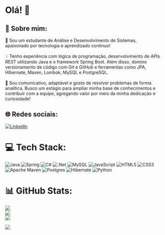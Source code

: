 # Olá! 👋


## 💫 Sobre mim: <br>
🚀 Sou um estudante de Análise e Desenvolvimento de Sistemas, apaixonado por tecnologia e aprendizado contínuo!<br><br>💡 Tenho experiência com lógica de programação, desenvolvimento de APIs REST utilizando Java e o framework Spring Boot. Além disso, domino versionamento de código com Git e GitHub e ferramentas como JPA, Hibernate, Maven, Lombok, MySQL e PostgreSQL.<br><br>🧩 Sou comunicativo, adaptável e gosto de resolver problemas de forma analítica. Busco um estágio para ampliar minha base de conhecimentos e contribuir com a equipe, agregando valor por meio da minha dedicação e curiosidade!


## 🌐 Redes sociais:
[![LinkedIn](https://img.shields.io/badge/LinkedIn-%230077B5.svg?logo=linkedin&logoColor=white)](https://linkedin.com/in/luan-bossardi-1b2951220/) 

# 💻 Tech Stack:
![Java](https://img.shields.io/badge/java-%23ED8B00.svg?style=for-the-badge&logo=openjdk&logoColor=white) ![Spring](https://img.shields.io/badge/spring-%236DB33F.svg?style=for-the-badge&logo=spring&logoColor=white) ![C#](https://img.shields.io/badge/c%23-%23239120.svg?style=for-the-badge&logo=csharp&logoColor=white) ![.Net](https://img.shields.io/badge/.NET-5C2D91?style=for-the-badge&logo=.net&logoColor=white) ![MySQL](https://img.shields.io/badge/mysql-4479A1.svg?style=for-the-badge&logo=mysql&logoColor=white) ![JavaScript](https://img.shields.io/badge/javascript-%23323330.svg?style=for-the-badge&logo=javascript&logoColor=%23F7DF1E) ![HTML5](https://img.shields.io/badge/html5-%23E34F26.svg?style=for-the-badge&logo=html5&logoColor=white) ![CSS3](https://img.shields.io/badge/css3-%231572B6.svg?style=for-the-badge&logo=css3&logoColor=white) ![Apache Maven](https://img.shields.io/badge/Apache%20Maven-C71A36?style=for-the-badge&logo=Apache%20Maven&logoColor=white) ![Postgres](https://img.shields.io/badge/postgres-%23316192.svg?style=for-the-badge&logo=postgresql&logoColor=white) ![Hibernate](https://img.shields.io/badge/Hibernate-59666C?style=for-the-badge&logo=Hibernate&logoColor=white) ![Python](https://img.shields.io/badge/python-3670A0?style=for-the-badge&logo=python&logoColor=ffdd54)

# 📊 GitHub Stats:
![](https://github-readme-stats.vercel.app/api?username=conky4441&theme=dark&hide_border=false&include_all_commits=false&count_private=false)<br/>
![](https://nirzak-streak-stats.vercel.app/?user=conky4441&theme=dark&hide_border=false)<br/>
![](https://github-readme-stats.vercel.app/api/top-langs/?username=conky4441&theme=dark&hide_border=false&include_all_commits=false&count_private=false&layout=compact)


![](https://quotes-github-readme.vercel.app/api?type=horizontal&theme=radical)
